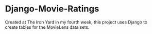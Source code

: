 # Django-Movie-Ratings
Created at The Iron Yard in my fourth week, this project uses Django to create tables for the MovieLens data sets.
